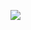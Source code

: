![](https://cdn.nlark.com/yuque/0/2022/jpeg/1128524/1667051445443-c3414eae-2028-4fa2-a18e-4ec8288d26a2.jpeg)
